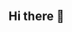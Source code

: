 ## Hi there 👋

<!--
**kimjieun666/kimjieun666** is a ✨ _special_ ✨ repository because its `README.md` (this file) appears on your GitHub profile.

https://github-readme-stats.vercel.app/api/top-langs/?username=kimjieun666)



Here are some ideas to get you started:

- 🔭 I’m currently working on ...
- 🌱 I’m currently learning ...
- 👯 I’m looking to collaborate on ...
- 🤔 I’m looking for help with ...
- 💬 Ask me about ...
- 📫 How to reach me: ...
- 😄 Pronouns: ...
- ⚡ Fun fact: ...
-->
